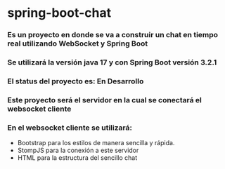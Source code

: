 # spring-boot-chat

### Es un proyecto en donde se va a construir un chat en tiempo real utilizando WebSocket y Spring Boot

### Se utilizará la versión java 17 y con Spring Boot versión 3.2.1

### El status del proyecto es: En Desarrollo

### Este proyecto será el servidor en la cual se conectará el websocket cliente

### En el websocket cliente se utilizará:
- Bootstrap para los estilos de manera sencilla y rápida.
- StompJS para la conexión a este servidor
- HTML para la estructura del sencillo chat
